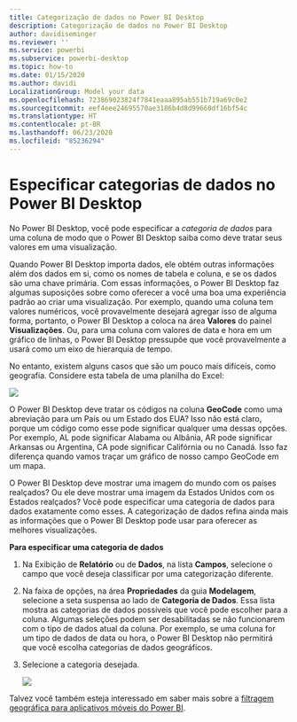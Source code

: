 ```yaml
---
title: Categorização de dados no Power BI Desktop
description: Categorização de dados no Power BI Desktop
author: davidiseminger
ms.reviewer: ''
ms.service: powerbi
ms.subservice: powerbi-desktop
ms.topic: how-to
ms.date: 01/15/2020
ms.author: davidi
LocalizationGroup: Model your data
ms.openlocfilehash: 723869023824f7841eaaa895ab551b719a69c0e2
ms.sourcegitcommit: eef4eee24695570ae3186b4d8d99660df16bf54c
ms.translationtype: HT
ms.contentlocale: pt-BR
ms.lasthandoff: 06/23/2020
ms.locfileid: "85236294"
---
```

# <a name="specify-data-categories-in-power-bi-desktop"></a>Especificar categorias de dados no Power BI Desktop
No Power BI Desktop, você pode especificar a *categoria de dados* para uma coluna de modo que o Power BI Desktop saiba como deve tratar seus valores em uma visualização.

Quando Power BI Desktop importa dados, ele obtém outras informações além dos dados em si, como os nomes de tabela e coluna, e se os dados são uma chave primária. Com essas informações, o Power BI Desktop faz algumas suposições sobre como oferecer a você uma boa uma experiência padrão ao criar uma visualização.
Por exemplo, quando uma coluna tem valores numéricos, você provavelmente desejará agregar isso de alguma forma, portanto, o Power BI Desktop a coloca na área **Valores** do painel **Visualizações**. Ou, para uma coluna com valores de data e hora em um gráfico de linhas, o Power BI Desktop pressupõe que você provavelmente a usará como um eixo de hierarquia de tempo.

No entanto, existem alguns casos que são um pouco mais difíceis, como geografia. Considere esta tabela de uma planilha do Excel:

![](media/desktop-data-categorization/datacategorizationtable.png)

O Power BI Desktop deve tratar os códigos na coluna **GeoCode** como uma abreviação para um País ou um Estado dos EUA?  Isso não está claro, porque um código como esse pode significar qualquer uma dessas opções. Por exemplo, AL pode significar Alabama ou Albânia, AR pode significar Arkansas ou Argentina, CA pode significar Califórnia ou no Canadá. Isso faz diferença quando vamos traçar um gráfico de nosso campo GeoCode em um mapa. 

O Power BI Desktop deve mostrar uma imagem do mundo com os países realçados? Ou ele deve mostrar uma imagem da Estados Unidos com os Estados realçados?  Você pode especificar uma categoria de dados para dados exatamente como esses. A categorização de dados refina ainda mais as informações que o Power BI Desktop pode usar para oferecer as melhores visualizações.  

**Para especificar uma categoria de dados**

1. Na Exibição de **Relatório** ou de **Dados**, na lista **Campos**, selecione o campo que você deseja classificar por uma categorização diferente.
2. Na faixa de opções, na área **Propriedades** da guia **Modelagem**, selecione a seta suspensa ao lado de **Categoria de Dados**.  Essa lista mostra as categorias de dados possíveis que você pode escolher para a coluna. Algumas seleções podem ser desabilitadas se não funcionarem com o tipo de dados atual da coluna.  Por exemplo, se uma coluna for um tipo de dados de data ou hora, o Power BI Desktop não permitirá que você escolha categorias de dados geográficos. 
3. Selecione a categoria desejada.

   ![](media/desktop-data-categorization/desktop-data-categorization.png)

Talvez você também esteja interessado em saber mais sobre a [filtragem geográfica para aplicativos móveis do Power BI](desktop-mobile-geofiltering.md).

